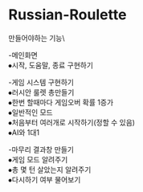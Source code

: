 # Russian-Roulette

만들어야하는 기능\

-메인화면\
⦁시작, 도움말, 종료 구현하기

-게임 시스템 구현하기\
⦁러시안 룰렛 총만들기\
⦁한번 할때마다 게임오버 확률 1증가\
⦁일반적인 모드\
⦁처음부터 여러개로 시작하기(정할 수 있음)\
⦁AI와 1대1

-마무리 결과창 만들기\
⦁게임 모드 알려주기\
⦁총 몇 턴 살았는지 알려주기\
⦁다시하기 여부 물어보기
